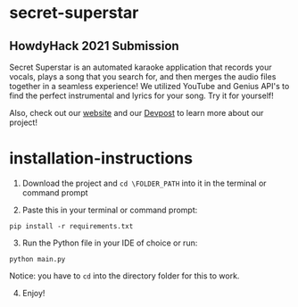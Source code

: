 # secret-superstar
## HowdyHack 2021 Submission

Secret Superstar is an automated karaoke application that records your vocals, plays a song that you search for, and then merges the audio files together in a seamless experience! We utilized YouTube and Genius API's to find the perfect instrumental and lyrics for your song. Try it for yourself!

Also, check out our [website](https://secretsuperstar.bss.design/) and our [Devpost](https://devpost.com/software/secret-superstar-gsm9wj) to learn more about our project!

# installation-instructions
1. Download the project and ```cd \FOLDER_PATH``` into it in the terminal or command prompt

2. Paste this in your terminal or command prompt:
```
pip install -r requirements.txt
```

3. Run the Python file in your IDE of choice or run:
```
python main.py
```
Notice: you have to ```cd``` into the directory folder for this to work.

4. Enjoy!
